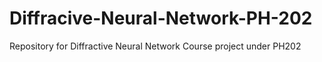 # Diffracive-Neural-Network-PH-202
Repository for Diffractive Neural Network Course project under PH202
